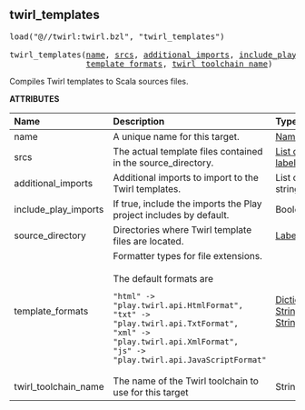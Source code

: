 <!-- Generated with Stardoc: http://skydoc.bazel.build -->



<a id="twirl_templates"></a>

## twirl_templates

<pre>
load("@//twirl:twirl.bzl", "twirl_templates")

twirl_templates(<a href="#twirl_templates-name">name</a>, <a href="#twirl_templates-srcs">srcs</a>, <a href="#twirl_templates-additional_imports">additional_imports</a>, <a href="#twirl_templates-include_play_imports">include_play_imports</a>, <a href="#twirl_templates-source_directory">source_directory</a>,
                <a href="#twirl_templates-template_formats">template_formats</a>, <a href="#twirl_templates-twirl_toolchain_name">twirl_toolchain_name</a>)
</pre>

Compiles Twirl templates to Scala sources files.

**ATTRIBUTES**


| Name  | Description | Type | Mandatory | Default |
| :------------- | :------------- | :------------- | :------------- | :------------- |
| <a id="twirl_templates-name"></a>name |  A unique name for this target.   | <a href="https://bazel.build/concepts/labels#target-names">Name</a> | required |  |
| <a id="twirl_templates-srcs"></a>srcs |  The actual template files contained in the source_directory.   | <a href="https://bazel.build/concepts/labels">List of labels</a> | required |  |
| <a id="twirl_templates-additional_imports"></a>additional_imports |  Additional imports to import to the Twirl templates.   | List of strings | optional |  `[]`  |
| <a id="twirl_templates-include_play_imports"></a>include_play_imports |  If true, include the imports the Play project includes by default.   | Boolean | optional |  `False`  |
| <a id="twirl_templates-source_directory"></a>source_directory |  Directories where Twirl template files are located.   | <a href="https://bazel.build/concepts/labels">Label</a> | required |  |
| <a id="twirl_templates-template_formats"></a>template_formats |  Formatter types for file extensions.<br><br>The default formats are <pre><code>"html" -&gt; "play.twirl.api.HtmlFormat",&#10;"txt" -&gt; "play.twirl.api.TxtFormat",&#10;"xml" -&gt; "play.twirl.api.XmlFormat",&#10;"js" -&gt; "play.twirl.api.JavaScriptFormat"</code></pre>   | <a href="https://bazel.build/rules/lib/dict">Dictionary: String -> String</a> | optional |  `{}`  |
| <a id="twirl_templates-twirl_toolchain_name"></a>twirl_toolchain_name |  The name of the Twirl toolchain to use for this target   | String | optional |  `""`  |



